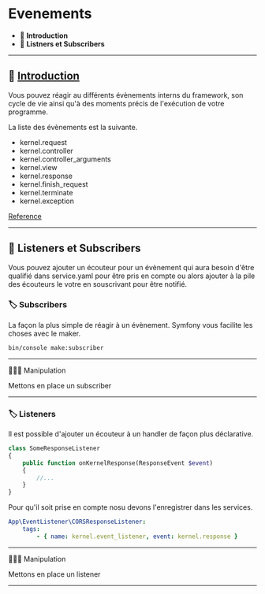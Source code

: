 # Evenements

*  🔖 **Introduction**
*  🔖 **Listners et Subscribers**

___

## 📑 [Introduction](https://symfony.com/doc/current/event_dispatcher.html)

Vous pouvez réagir au différents évènements interns du framework, son cycle de vie ainsi qu'à des moments précis de l'exécution de votre programme.

La liste des évènements est la suivante.


* kernel.request
* kernel.controller
* kernel.controller_arguments
* kernel.view
* kernel.response
* kernel.finish_request
* kernel.terminate
* kernel.exception

[Reference](https://symfony.com/doc/current/reference/events.html)

___

## 📑 Listeners et Subscribers

Vous pouvez ajouter un écouteur pour un évènement qui aura besoin d'être qualifié dans service.yaml pour être pris en compte ou alors ajouter à la pile des écouteurs le votre en souscrivant pour être notifié.

### 🏷️ **Subscribers**

La façon la plus simple de réagir à un évènement. Symfony vous facilite les choses avec le maker.

```bash
bin/console make:subscriber 
```

___

👨🏻‍💻 Manipulation

Mettons en place un subscriber

___

### 🏷️ **Listeners**

Il est possible d'ajouter un écouteur à un handler de façon plus déclarative.

```php
class SomeResponseListener
{
    public function onKernelResponse(ResponseEvent $event)
    {
        //...
    }
}
```

Pour qu'il soit prise en compte nosu devons l'enregistrer dans les services.

```yaml
App\EventListener\CORSResponseListener:
    tags:
        - { name: kernel.event_listener, event: kernel.response }
```

___

👨🏻‍💻 Manipulation

Mettons en place un listener

___